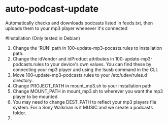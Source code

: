 # auto-podcast-update
Automatically checks and downloads podcasts listed in feeds.txt, then uploads them to your mp3 player whenever it's connected

#Installation (Only tested in Debian)
1. Change the 'RUN' path in 100-update-mp3-pocasts.rules to installation path.
2. Change the idVendor and idProduct attributes in 100-update-mp3-podcasts.rules to your device's own values. You can find these by connecting your mp3 player and using the lsusb command in the CLI.
3. Move 100-update-mp3-podcasts.rules to your /etc/udev/rules.d directory.
4. Change PROJECT_PATH in mount_mp3.sh to your installation path
5. Change MOUNT_PATH in mount_mp3.sh to wherever you want the mp3 player to be mounted
6. You may need to change DEST_PATH to reflect your mp3 players file system. For a Sony Walkman is it MUSIC and we create a podcasts folder.
7. 
